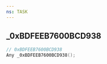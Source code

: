```yaml
---
ns: TASK
---
```

## _0xBDFEEB7600BCD938

```c
// 0xBDFEEB7600BCD938
Any _0xBDFEEB7600BCD938();
```


